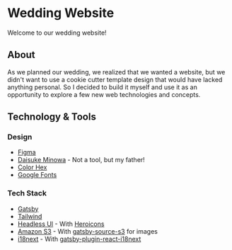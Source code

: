# Wedding Website

Welcome to our wedding website!

## About

As we planned our wedding, we realized that we wanted a website, but we didn't want to use a cookie cutter template design that would have lacked anything personal. So I decided to build it myself and use it as an opportunity to explore a few new web technologies and concepts.

## Technology & Tools

### Design

- [Figma](https://www.figma.com/)
- [Daisuke Minowa](https://www.instagram.com/daisuke_minowa/?hl=en) - Not a tool, but my father!
- [Color Hex](https://www.color-hex.com/)
- [Google Fonts](https://fonts.google.com/)

### Tech Stack

- [Gatsby](https://www.gatsbyjs.com/)
- [Tailwind](https://tailwindcss.com/)
- [Headless UI](https://headlessui.com/) - With [Heroicons](https://heroicons.com/)
- [Amazon S3](https://aws.amazon.com/pm/serv-s3/?gclid=Cj0KCQjw-5y1BhC-ARIsAAM_oKlfRrcylAAVYtIS-Oo2yPKOlMQXHnvnGDkPdTTFMwBpVrCa8UpHMxsaAgvgEALw_wcB&trk=7f5be961-ff39-4768-a30d-157e1e0ba4af&sc_channel=ps&ef_id=Cj0KCQjw-5y1BhC-ARIsAAM_oKlfRrcylAAVYtIS-Oo2yPKOlMQXHnvnGDkPdTTFMwBpVrCa8UpHMxsaAgvgEALw_wcB:G:s&s_kwcid=AL!4422!3!638364469897!p!!g!!aws%20s3%20web%20hosting!19096959518!146526905920) - With [gatsby-source-s3](https://www.gatsbyjs.com/plugins/gatsby-source-s3/) for images
- [i18next](https://www.i18next.com/) - With [gatsby-plugin-react-i18next](https://www.gatsbyjs.com/plugins/gatsby-plugin-react-i18next/)
